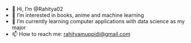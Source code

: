 - 👋 Hi, I’m @Rahitya02
- 👀 I’m interested in books, anime and machine learning
- 🌱 I’m currently learning computer applications with data science as my major
- 📫 How to reach me: rahityamuppidi@gmail.com

<!---
Rahitya02/Rahitya02 is a ✨ special ✨ repository because its `README.md` (this file) appears on your GitHub profile.
You can click the Preview link to take a look at your changes.
--->
